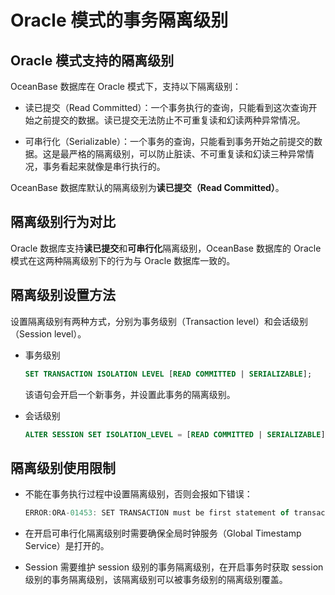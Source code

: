 # Oracle 模式的事务隔离级别

## Oracle 模式支持的隔离级别

OceanBase 数据库在 Oracle 模式下，支持以下隔离级别：

* 读已提交（Read Committed）：一个事务执行的查询，只能看到这次查询开始之前提交的数据。读已提交无法防止不可重复读和幻读两种异常情况。

* 可串行化（Serializable）：一个事务的查询，只能看到事务开始之前提交的数据。这是最严格的隔离级别，可以防止脏读、不可重复读和幻读三种异常情况，事务看起来就像是串行执行的。

OceanBase 数据库默认的隔离级别为**读已提交（Read Committed）**。

## 隔离级别行为对比

Oracle 数据库支持**读已提交**和**可串行化**隔离级别，OceanBase 数据库的 Oracle 模式在这两种隔离级别下的行为与 Oracle 数据库一致的。

## 隔离级别设置方法

设置隔离级别有两种方式，分别为事务级别（Transaction level）和会话级别（Session level）。

* 事务级别

  ```sql
  SET TRANSACTION ISOLATION LEVEL [READ COMMITTED | SERIALIZABLE];
  ```

  该语句会开启一个新事务，并设置此事务的隔离级别。

* 会话级别

  ```sql
  ALTER SESSION SET ISOLATION_LEVEL = [READ COMMITTED | SERIALIZABLE];
  ```

## 隔离级别使用限制

* 不能在事务执行过程中设置隔离级别，否则会报如下错误：

  ```javascript
  ERROR:ORA-01453: SET TRANSACTION must be first statement of transaction
  ```

* 在开启可串行化隔离级别时需要确保全局时钟服务（Global Timestamp Service）是打开的。

* Session 需要维护 session 级别的事务隔离级别，在开启事务时获取 session 级别的事务隔离级别，该隔离级别可以被事务级别的隔离级别覆盖。
